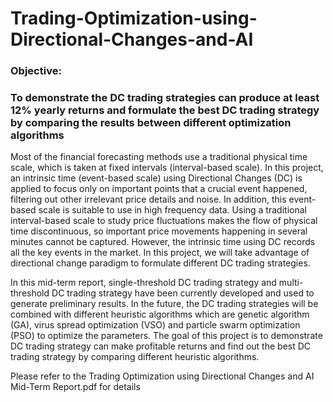 # Trading-Optimization-using-Directional-Changes-and-AI
### Objective: 
### To demonstrate the DC trading strategies can produce at least 12% yearly returns and formulate the best DC trading strategy by comparing the results between different optimization algorithms

Most of the financial forecasting methods use a traditional physical time scale, which is taken at fixed intervals (interval-based scale). In this project, an intrinsic time (event-based scale) using Directional Changes (DC) is applied to focus only on important points that a crucial event happened, filtering out other irrelevant price details and noise. In addition, this event-based scale is suitable to use in high frequency data. Using a traditional interval-based scale to study price fluctuations makes the flow of physical time discontinuous, so important price movements happening in several minutes cannot be captured. However, the intrinsic time using DC records all the key events in the market. In this project, we will take advantage of directional change paradigm to formulate different DC trading strategies.

  In this mid-term report, single-threshold DC trading strategy and multi-threshold DC trading strategy have been currently developed and used to generate preliminary results. In the future, the DC trading strategies will be combined with different heuristic algorithms which are genetic algorithm (GA), virus spread optimization (VSO) and particle swarm optimization (PSO) to optimize the parameters. The goal of this project is to demonstrate DC trading strategy can make profitable returns and find out the best DC trading strategy by comparing different heuristic algorithms.

  Please refer to the Trading Optimization using Directional Changes and AI Mid-Term Report.pdf for details
